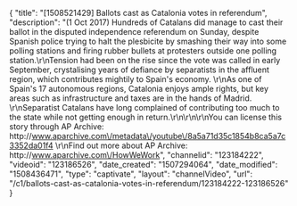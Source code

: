 {
    "title": "[1508521429] Ballots cast as Catalonia votes in referendum",
    "description": "(1 Oct 2017) Hundreds of Catalans did manage to cast their ballot in the disputed independence referendum on Sunday, despite Spanish police trying to halt the plesbicite by smashing their way into some polling stations and firing rubber bullets at protesters outside one polling station.\r\nTension had been on the rise since the vote was called in early September, crystalising years of defiance by separatists in the affluent region, which contributes mightily to Spain's economy. \r\nAs one of Spain's 17 autonomous regions, Catalonia enjoys ample rights, but key areas such as infrastructure and taxes are in the hands of Madrid. \r\nSeparatist Catalans have long complained of contributing too much to the state while not getting enough in return.\r\n\r\n\r\nYou can license this story through AP Archive: http:\/\/www.aparchive.com\/metadata\/youtube\/8a5a71d35c1854b8ca5a7c3352da01f4 \r\nFind out more about AP Archive: http:\/\/www.aparchive.com\/HowWeWork",
    "channelid": "123184222",
    "videoid": "123186526",
    "date_created": "1507294064",
    "date_modified": "1508436471",
    "type": "captivate",
    "layout": "channelVideo",
    "url": "\/c1\/ballots-cast-as-catalonia-votes-in-referendum\/123184222-123186526"
}